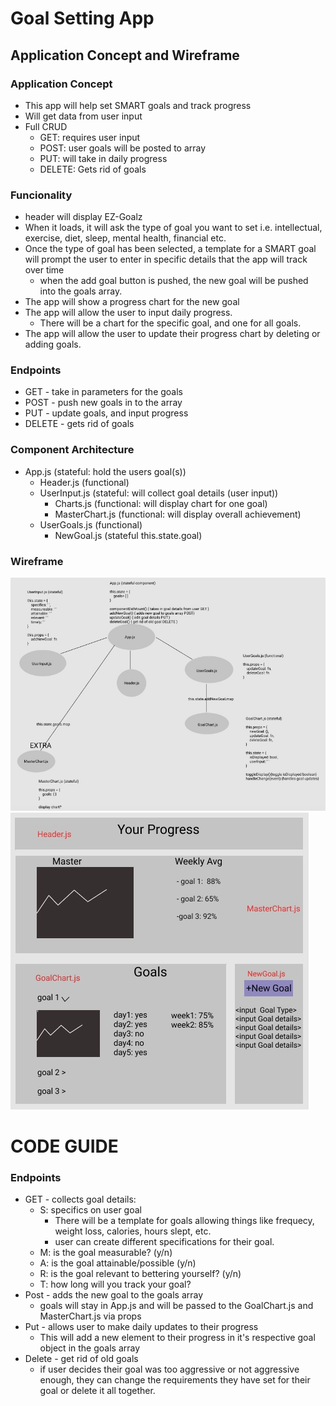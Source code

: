 # Goal Setting App

## Application Concept and Wireframe

### Application Concept

- This app will help set SMART goals and track progress
- Will get data from user input
- Full CRUD
  - GET: requires user input
  - POST: user goals will be posted to array
  - PUT: will take in daily progress
  - DELETE: Gets rid of goals

### Funcionality

- header will display EZ-Goalz
- When it loads, it will ask the type of goal you want to set i.e. intellectual, exercise, diet, sleep, mental health, financial etc.
- Once the type of goal has been selected, a template for a SMART goal will prompt the user to enter in specific details that the app will track over time 
  - when the add goal button is pushed, the new goal will be pushed into the goals array.
- The app will show a progress chart for the new goal
- The app will allow the user to input daily progress.
  - There will be a chart for the specific goal, and one for all goals.
- The app will allow the user to update their progress chart by deleting or adding goals.

### Endpoints

- GET - take in parameters for the goals
- POST - push new goals in to the array
- PUT - update goals, and input progress
- DELETE - gets rid of goals

### Component Architecture

- App.js (stateful: hold the users goal(s))
  - Header.js (functional)
  - UserInput.js (stateful: will collect goal details (user input))
    - Charts.js (functional: will display chart for one goal)
    - MasterChart.js (functional: will display overall achievement)
  - UserGoals.js (functional)
    - NewGoal.js (stateful this.state.goal)

### Wireframe

<img src='./wireframe/flowchart.png'>
<img src='./wireframe/layout.png'>

# CODE GUIDE

### Endpoints

- GET - collects goal details: 
  - S: specifics on user goal
    - There will be a template for goals allowing things like frequecy, weight loss, calories, hours slept, etc.
    - user can create different specifications for their goal.
  - M: is the goal measurable? (y/n)
  - A: is the goal attainable/possible (y/n)
  - R: is the goal relevant to bettering yourself? (y/n)
  - T: how long will you track your goal?
- Post - adds the new goal to the goals array
  - goals will stay in App.js and will be passed to the GoalChart.js and MasterChart.js via props
- Put - allows user to make daily updates to their progress
  - This will add a new element to their progress in it's respective goal object in the goals array
- Delete - get rid of old goals
  - if user decides their goal was too aggressive or not aggressive enough, they can change the requirements they have set for their goal or delete it all together.

